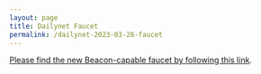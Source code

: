 ```yaml
---
layout: page
title: Dailynet Faucet
permalink: /dailynet-2023-03-28-faucet
---
```


[Please find the new Beacon-capable faucet by following this link](https://faucet.dailynet-2023-03-28.teztnets.xyz).

